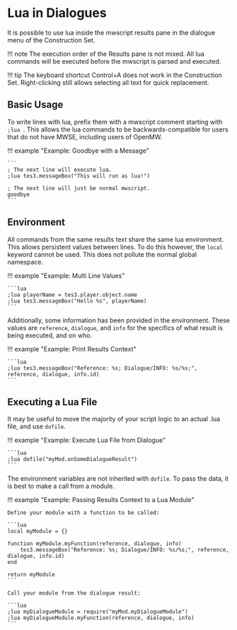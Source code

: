 # Lua in Dialogues

It is possible to use lua inside the mwscript results pane in the dialogue menu of the Construction Set.

!!! note
	The execution order of the Results pane is not mixed. All lua commands will be executed before the mwscript is parsed and executed.

!!! tip
	The keyboard shortcut Control+A does not work in the Construction Set. Right-clicking still allows selecting all text for quick replacement.


## Basic Usage

To write lines with lua, prefix them with a mwscript comment starting with `;lua `. This allows the lua commands to be backwards-compatible for users that do not have MWSE, including users of OpenMW.

!!! example "Example: Goodbye with a Message"

	```
	; The next line will execute lua.
	;lua tes3.messageBox("This will run as lua!")

	; The next line will just be normal mwscript.
	goodbye
	```


## Environment

All commands from the same results text share the same lua environment. This allows persistent values between lines. To do this however, the `local` keyword cannot be used. This does not pollute the normal global namespace.

!!! example "Example: Multi Line Values"

	```lua
	;lua playerName = tes3.player.object.name
	;lua tes3.messageBox("Hello %s", playerName)
	```

Additionally, some information has been provided in the environment. These values are `reference`, `dialogue`, and `info` for the specifics of what result is being executed, and on who.

!!! example "Example: Print Results Context"

	```lua
	;lua tes3.messageBox("Reference: %s; Dialogue/INFO: %s/%s;", reference, dialogue, info.id)
	```


## Executing a Lua File

It may be useful to move the majority of your script logic to an actual .lua file, and use `dofile`.

!!! example "Example: Execute Lua File from Dialogue"

	```lua
	;lua dofile("myMod.onSomeDialogueResult")
	```

The environment variables are not inherited with `dofile`. To pass the data, it is best to make a call from a module.

!!! example "Example: Passing Results Context to a Lua Module"

	Define your module with a function to be called:

	```lua
	local myModule = {}

	function myModule.myFunction(reference, dialogue, info)
		tes3.messageBox("Reference: %s; Dialogue/INFO: %s/%s;", reference, dialogue, info.id)
	end

	return myModule
	```

	Call your module from the dialogue result:

	```lua
	;lua myDialogueModule = require("myMod.myDialogueModule")
	;lua myDialogueModule.myFunction(reference, dialogue, info)
	```

